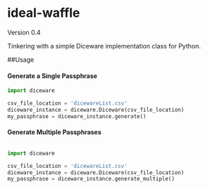 # ideal-waffle

Version 0.4

Tinkering with a simple Diceware implementation class for Python.



##Usage

#### Generate a Single Passphrase


```python
import diceware

csv_file_location = 'dicewareList.csv'
diceware_instance = diceware.Diceware(csv_file_location)
my_passphrase = diceware_instance.generate()

```


#### Generate Multiple Passphrases

```python

import diceware

csv_file_location = 'dicewareList.csv'
diceware_instance = diceware.Diceware(csv_file_location)
my_passphrase = diceware_instance.generate_multiple()

```
